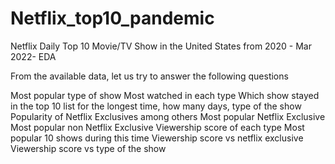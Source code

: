 # Netflix_top10_pandemic
Netflix Daily Top 10 Movie/TV Show in the United States from 2020 - Mar 2022- EDA

From the available data, let us try to answer the following questions

Most popular type of show
Most watched in each type
Which show stayed in the top 10 list for the longest time, how many days, type of the show
Popularity of Netflix Exclusives among others
Most popular Netflix Exclusive
Most popular non Netflix Exclusive
Viewership score of each type
Most popular 10 shows during this time
Viewership score vs netflix exclusive
Viewership score vs type of the show
